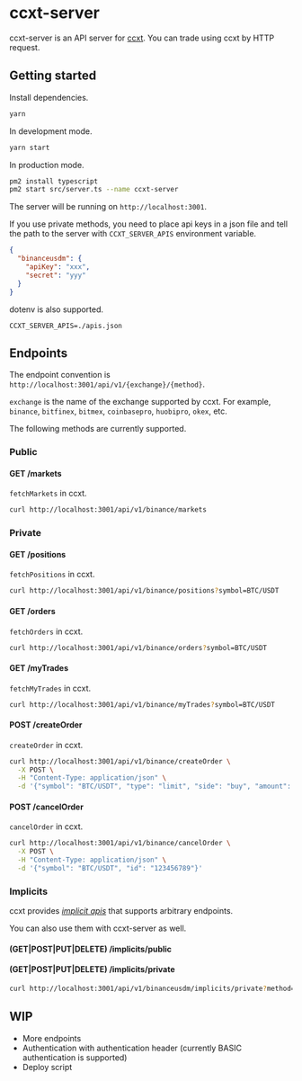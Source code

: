 # ccxt-server

ccxt-server is an API server for [ccxt](https://github.com/ccxt/ccxt). You can trade using ccxt by HTTP request.

## Getting started

Install dependencies.

```bash
yarn
```

In development mode.

```bash
yarn start
```

In production mode.
```bash
pm2 install typescript
pm2 start src/server.ts --name ccxt-server
```

The server will be running on `http://localhost:3001`.

If you use private methods, you need to place api keys in a json file and tell the path to the server with `CCXT_SERVER_APIS` environment variable.

```json
{
  "binanceusdm": {
    "apiKey": "xxx",
    "secret": "yyy"
  }
}
```

dotenv is also supported.

```
CCXT_SERVER_APIS=./apis.json
```


## Endpoints

The endpoint convention is `http://localhost:3001/api/v1/{exchange}/{method}`. 

`exchange` is the name of the exchange supported by ccxt. For example, `binance`, `bitfinex`, `bitmex`, `coinbasepro`, `huobipro`, `okex`, etc.

The following methods are currently supported.

### Public
#### GET /markets

`fetchMarkets` in ccxt.

```bash
curl http://localhost:3001/api/v1/binance/markets
```

### Private
#### GET /positions

`fetchPositions` in ccxt.

```bash
curl http://localhost:3001/api/v1/binance/positions?symbol=BTC/USDT
```


#### GET /orders
`fetchOrders` in ccxt.
    
```bash
curl http://localhost:3001/api/v1/binance/orders?symbol=BTC/USDT
```


#### GET /myTrades
`fetchMyTrades` in ccxt.
```bash
curl http://localhost:3001/api/v1/binance/myTrades?symbol=BTC/USDT
```


#### POST /createOrder
`createOrder` in ccxt.
```bash
curl http://localhost:3001/api/v1/binance/createOrder \
  -X POST \
  -H "Content-Type: application/json" \
  -d '{"symbol": "BTC/USDT", "type": "limit", "side": "buy", "amount": 0.001, "price": 10000}'
```


#### POST /cancelOrder
`cancelOrder` in ccxt.
```bash
curl http://localhost:3001/api/v1/binance/cancelOrder \
  -X POST \
  -H "Content-Type: application/json" \
  -d '{"symbol": "BTC/USDT", "id": "123456789"}'
```


### Implicits

ccxt provides [*implicit apis*](https://docs.ccxt.com/#/README?id=implicit-api) that supports arbitrary endpoints.

You can also use them with ccxt-server as well.

#### (GET|POST|PUT|DELETE) /implicits/public
#### (GET|POST|PUT|DELETE) /implicits/private

```bash
curl http://localhost:3001/api/v1/binanceusdm/implicits/private?method=fapiPrivateGetAllOrders
```

## WIP
- More endpoints
- Authentication with authentication header (currently BASIC authentication is supported)
- Deploy script